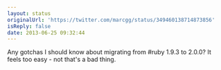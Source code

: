 ```yaml
---
layout: status
originalUrl: 'https://twitter.com/marcgg/status/349460138714873856'
isReply: false
date: 2013-06-25 09:32:44
---
```


Any gotchas I should know about migrating from #ruby 1.9.3 to 2.0.0? It feels too easy - not that's a bad thing.
